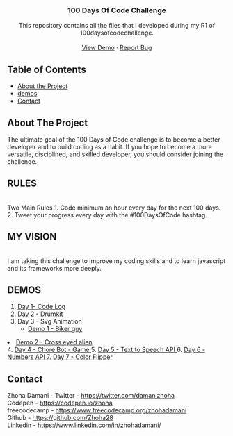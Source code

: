   <h3 align="center">100 Days Of Code Challenge</h3>

  <p align="center">
    This repository contains all the files that I developed during my R1 of 100daysofcodechallenge.
    <br />
    <br />
    <a href="#demos">View Demo</a>
    ·
    <a href="https://github.com/Zhoha28/100daysofcode/issues">Report Bug</a>
  
  </p>
</p>



<!-- TABLE OF CONTENTS -->
## Table of Contents

* [About the Project](#about-the-project)
* [demos](#demos)
* [Contact](#contact)



<!-- ABOUT THE PROJECT -->
## About The Project

The ultimate goal of the 100 Days of Code challenge is to become a better developer and to build coding as a habit.
If you hope to become a more versatile, disciplined, and skilled developer, you should consider joining the challenge.

<h2>RULES</h2><br>
Two Main Rules
1. Code minimum an hour every day for the next 100 days.
2. Tweet your progress every day with the #100DaysOfCode hashtag.

<h2>MY VISION</h2><br>
I am taking this challenge to improve my coding skills and to learn javascript and its frameworks more deeply.

<!-- DEMOS -->
## DEMOS

1. <a href="https://zhoha28.github.io/code-log/">Day 1- Code Log</a>
2. <a href="https://zhoha28.github.io/100daysofcode/day3/index.html"> Day 2 - Drumkit </a>
3. Day 3 - Svg Animation <ul><li><a href="https://zhoha28.github.io/animations/demo1/"> Demo 1 - Biker guy</a></li>
<li><a href="https://zhoha28.github.io/animations/demo2/"> Demo 2 - Cross eyed alien </a></li>
                              </ul>
4.  <a href="https://zhoha28.github.io/100daysofcode/day4/"> Day 4 - Chore Bot - Game </a>
5.  <a href="https://zhoha28.github.io/100daysofcode/day5/"> Day 5 - Text to Speech API </a>
6.  <a href="https://zhoha28.github.io/100daysofcode/day6/"> Day 6 - Numbers API </a>
7.   <a href="https://zhoha28.github.io/100daysofcode/day7/"> Day 7 - Color Flipper </a>






<!-- CONTACT -->
## Contact

Zhoha Damani - 
Twitter - https://twitter.com/damanizhoha
<br>
Codepen - https://codepen.io/zhoha
<br>
freecodecamp - https://www.freecodecamp.org/zhohadamani
<br>
Github - https://github.com/Zhoha28
<br>
Linkedin - https://www.linkedin.com/in/zhohadamani/
